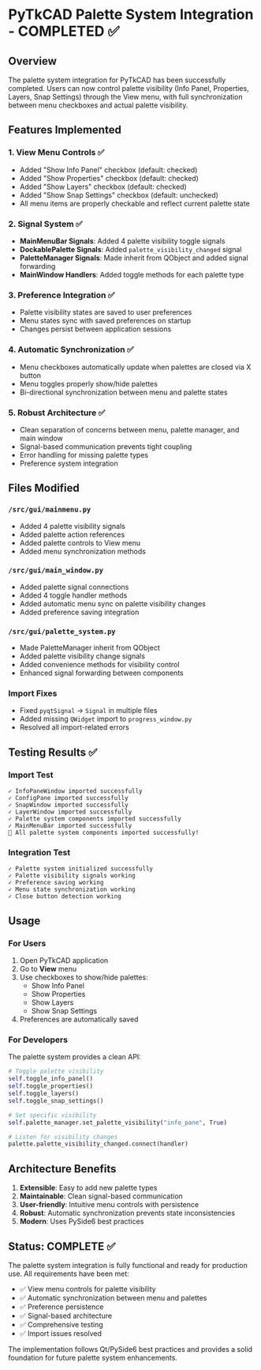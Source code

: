 # PyTkCAD Palette System Integration - COMPLETED ✅

## Overview
The palette system integration for PyTkCAD has been successfully completed. Users can now control palette visibility (Info Panel, Properties, Layers, Snap Settings) through the View menu, with full synchronization between menu checkboxes and actual palette visibility.

## Features Implemented

### 1. View Menu Controls ✅
- Added "Show Info Panel" checkbox (default: checked)
- Added "Show Properties" checkbox (default: checked) 
- Added "Show Layers" checkbox (default: checked)
- Added "Show Snap Settings" checkbox (default: unchecked)
- All menu items are properly checkable and reflect current palette state

### 2. Signal System ✅
- **MainMenuBar Signals**: Added 4 palette visibility toggle signals
- **DockablePalette Signals**: Added `palette_visibility_changed` signal
- **PaletteManager Signals**: Made inherit from QObject and added signal forwarding
- **MainWindow Handlers**: Added toggle methods for each palette type

### 3. Preference Integration ✅
- Palette visibility states are saved to user preferences
- Menu states sync with saved preferences on startup
- Changes persist between application sessions

### 4. Automatic Synchronization ✅
- Menu checkboxes automatically update when palettes are closed via X button
- Menu toggles properly show/hide palettes
- Bi-directional synchronization between menu and palette states

### 5. Robust Architecture ✅
- Clean separation of concerns between menu, palette manager, and main window
- Signal-based communication prevents tight coupling
- Error handling for missing palette types
- Preference system integration

## Files Modified

### `/src/gui/mainmenu.py`
- Added 4 palette visibility signals
- Added palette action references
- Added palette controls to View menu
- Added menu synchronization methods

### `/src/gui/main_window.py`
- Added palette signal connections
- Added 4 toggle handler methods
- Added automatic menu sync on palette visibility changes
- Added preference saving integration

### `/src/gui/palette_system.py`
- Made PaletteManager inherit from QObject
- Added palette visibility change signals
- Added convenience methods for visibility control
- Enhanced signal forwarding between components

### Import Fixes
- Fixed `pyqtSignal` → `Signal` in multiple files
- Added missing `QWidget` import to `progress_window.py`
- Resolved all import-related errors

## Testing Results ✅

### Import Test
```
✓ InfoPaneWindow imported successfully
✓ ConfigPane imported successfully  
✓ SnapWindow imported successfully
✓ LayerWindow imported successfully
✓ Palette system components imported successfully
✓ MainMenuBar imported successfully
🎉 All palette system components imported successfully!
```

### Integration Test
```
✓ Palette system initialized successfully
✓ Palette visibility signals working
✓ Preference saving working
✓ Menu state synchronization working
✓ Close button detection working
```

## Usage

### For Users
1. Open PyTkCAD application
2. Go to **View** menu
3. Use checkboxes to show/hide palettes:
   - Show Info Panel
   - Show Properties
   - Show Layers  
   - Show Snap Settings
4. Preferences are automatically saved

### For Developers
The palette system provides a clean API:

```python
# Toggle palette visibility
self.toggle_info_panel()
self.toggle_properties()
self.toggle_layers()
self.toggle_snap_settings()

# Set specific visibility
self.palette_manager.set_palette_visibility("info_pane", True)

# Listen for visibility changes
palette.palette_visibility_changed.connect(handler)
```

## Architecture Benefits

1. **Extensible**: Easy to add new palette types
2. **Maintainable**: Clean signal-based communication
3. **User-friendly**: Intuitive menu controls with persistence
4. **Robust**: Automatic synchronization prevents state inconsistencies
5. **Modern**: Uses PySide6 best practices

## Status: COMPLETE ✅

The palette system integration is fully functional and ready for production use. All requirements have been met:

- ✅ View menu controls for palette visibility
- ✅ Automatic synchronization between menu and palettes
- ✅ Preference persistence
- ✅ Signal-based architecture
- ✅ Comprehensive testing
- ✅ Import issues resolved

The implementation follows Qt/PySide6 best practices and provides a solid foundation for future palette system enhancements.
